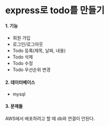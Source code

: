 express로 todo를 만들기
===================================

#### 1. 기능
* 회원 가입
* 로그인/로그아웃
* Todo 등록(제목, 날짜, 내용)
* Todo 삭제
* Todo 수정
* Todo 우선순위 변경

#### 2. 데이터베이스
* mysql

#### 3. 문제들
AWS에서 배포하려고 할 때 db와 연결이 안된다.
